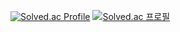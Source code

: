 [![Solved.ac Profile](http://mazassumnida.wtf/api/generate_badge?boj=seonghwan7694)](https://solved.ac/seonghwan7694)
[![Solved.ac 프로필](http://mazassumnida.wtf/api/v2/generate_badge?boj=seonghwan7694)](https://solved.ac/seonghwan7694)
